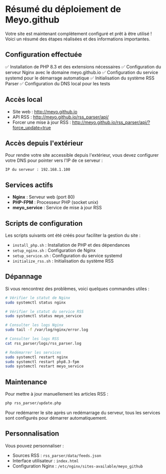 # Résumé du déploiement de Meyo.github

Votre site est maintenant complètement configuré et prêt à être utilisé ! Voici un résumé des étapes réalisées et des informations importantes.

## Configuration effectuée

✅ Installation de PHP 8.3 et des extensions nécessaires
✅ Configuration du serveur Nginx avec le domaine meyo.github.io
✅ Configuration du service systemd pour le démarrage automatique
✅ Initialisation du système RSS Parser
✅ Configuration du DNS local pour les tests

## Accès local

- Site web : http://meyo.github.io
- API RSS : http://meyo.github.io/rss_parser/api/
- Forcer une mise à jour RSS : http://meyo.github.io/rss_parser/api/?force_update=true

## Accès depuis l'extérieur

Pour rendre votre site accessible depuis l'extérieur, vous devez configurer votre DNS pour pointer vers l'IP de ce serveur :

```
IP du serveur : 192.168.1.100
```

## Services actifs

- **Nginx** : Serveur web (port 80)
- **PHP-FPM** : Processeur PHP (socket unix)
- **meyo_service** : Service de mise à jour RSS

## Scripts de configuration

Les scripts suivants ont été créés pour faciliter la gestion du site :

- `install_php.sh` : Installation de PHP et des dépendances
- `setup_nginx.sh` : Configuration de Nginx
- `setup_service.sh` : Configuration du service systemd
- `initialize_rss.sh` : Initialisation du système RSS

## Dépannage

Si vous rencontrez des problèmes, voici quelques commandes utiles :

```bash
# Vérifier le statut de Nginx
sudo systemctl status nginx

# Vérifier le statut du service RSS
sudo systemctl status meyo_service

# Consulter les logs Nginx
sudo tail -f /var/log/nginx/error.log

# Consulter les logs RSS
cat rss_parser/logs/rss_parser.log

# Redémarrer les services
sudo systemctl restart nginx
sudo systemctl restart php8.3-fpm
sudo systemctl restart meyo_service
```

## Maintenance

Pour mettre à jour manuellement les articles RSS :

```bash
php rss_parser/update.php
```

Pour redémarrer le site après un redémarrage du serveur, tous les services sont configurés pour démarrer automatiquement.

## Personnalisation

Vous pouvez personnaliser :
- Sources RSS : `rss_parser/data/feeds.json`
- Interface utilisateur : `index.html`
- Configuration Nginx : `/etc/nginx/sites-available/meyo_github` 
